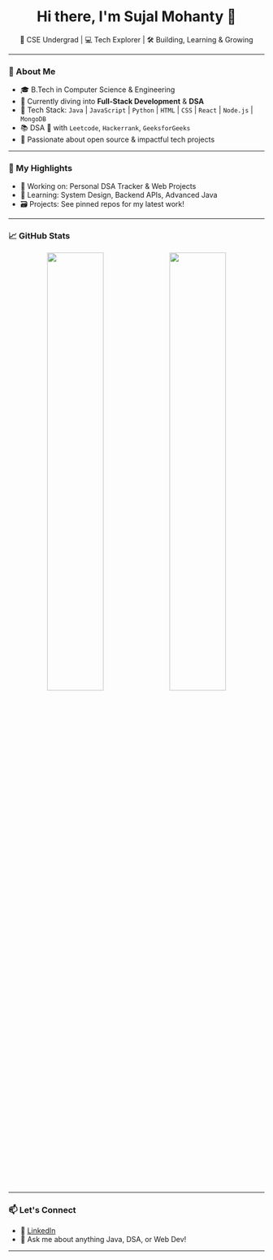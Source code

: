 <!-- README.md -->

<h1 align="center">Hi there, I'm Sujal Mohanty 👋</h1>
<p align="center">🚀 CSE Undergrad | 💻 Tech Explorer | 🛠️ Building, Learning & Growing</p>

---

### 🧠 About Me
- 🎓 B.Tech in Computer Science & Engineering
- 🌱 Currently diving into **Full-Stack Development** & **DSA**
- 🧰 Tech Stack: `Java` | `JavaScript` | `Python` | `HTML` | `CSS` | `React` | `Node.js` | `MongoDB`
- 📚 DSA 🔁 with `Leetcode`, `Hackerrank`, `GeeksforGeeks`
- 🎯 Passionate about open source & impactful tech projects

---

### 📌 My Highlights
- 🔭 Working on: Personal DSA Tracker & Web Projects
- 📜 Learning: System Design, Backend APIs, Advanced Java
- 🗃️ Projects: See pinned repos for my latest work!

---

### 📈 GitHub Stats
<p align="center">
  <img src="https://github-readme-stats.vercel.app/api?username=sujalmohanty&show_icons=true&theme=default&hide_title=true&hide_rank=false" width="47%"/>
  <img src="https://github-readme-streak-stats.herokuapp.com/?user=sujalmohanty&theme=default" width="47%"/>
</p>

---

### 📫 Let's Connect
- 📝 [LinkedIn](https://www.linkedin.com/in/sujalmohanty)
- 💬 Ask me about anything Java, DSA, or Web Dev!

---

